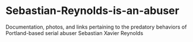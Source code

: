 # Sebastian-Reynolds-is-an-abuser
Documentation, photos, and links pertaining to the predatory behaviors of Portland-based serial abuser Sebastian Xavier Reynolds
